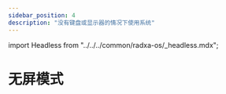 ```yaml
---
sidebar_position: 4
description: "没有键盘或显示器的情况下使用系统"
---
```


import Headless from "../../../common/radxa-os/\_headless.mdx";

# 无屏模式

<Headless remote_ssh="../getting-started/basic-software-conf#ssh" network="../getting-started/basic-software-conf#网络配置" serial="./serial" />
